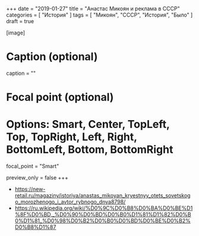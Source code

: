 +++
date = "2019-01-27"
title = "Анастас Микоян и реклама в CCCP"
categories = [ "История" ]
tags = [ "Микоян", "CCCP", "История", "Было" ]
draft = true

[image]
  # Caption (optional)
  caption = ""
  
  # Focal point (optional)
  # Options: Smart, Center, TopLeft, Top, TopRight, Left, Right, BottomLeft, Bottom, BottomRight
  focal_point = "Smart"

  preview_only = false
+++

* https://new-retail.ru/magaziny/istoriya/anastas_mikoyan_kryestnyy_otets_sovetskogo_morozhenogo_i_avtor_rybnogo_dnya8798/
* https://ru.wikipedia.org/wiki/%D0%9C%D0%B8%D0%BA%D0%BE%D1%8F%D0%BD,_%D0%90%D0%BD%D0%B0%D1%81%D1%82%D0%B0%D1%81_%D0%98%D0%B2%D0%B0%D0%BD%D0%BE%D0%B2%D0%B8%D1%87